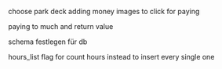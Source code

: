 choose park deck
adding money images to click for paying

paying to much and return value

schema festlegen für db

hours_list flag for count hours instead to insert every single one